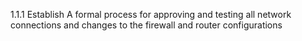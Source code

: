 1.1.1 Establish A formal process for approving 
and testing all network connections 
and changes to the firewall and router 
configurations 


